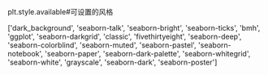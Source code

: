 plt.style.available#可设置的风格
>>
['dark_background',
 'seaborn-talk',
 'seaborn-bright',
 'seaborn-ticks',
 'bmh',
 'ggplot',
 'seaborn-darkgrid',
 'classic',
 'fivethirtyeight',
 'seaborn-deep',
 'seaborn-colorblind',
 'seaborn-muted',
 'seaborn-pastel',
 'seaborn-notebook',
 'seaborn-paper',
 'seaborn-dark-palette',
 'seaborn-whitegrid',
 'seaborn-white',
 'grayscale',
 'seaborn-dark',
 'seaborn-poster']
